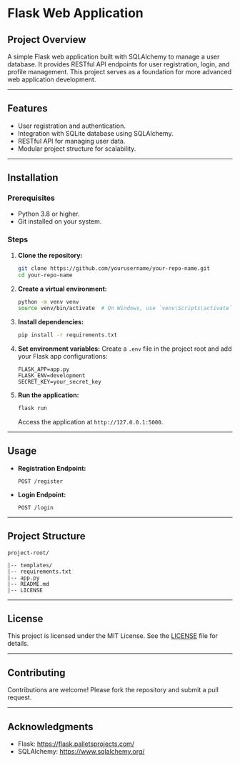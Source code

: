 # Flask Web Application

## Project Overview
A simple Flask web application built with SQLAlchemy to manage a user database. It provides RESTful API endpoints for user registration, login, and profile management. This project serves as a foundation for more advanced web application development.

---

## Features
- User registration and authentication.
- Integration with SQLite database using SQLAlchemy.
- RESTful API for managing user data.
- Modular project structure for scalability.

---

## Installation

### Prerequisites
- Python 3.8 or higher.
- Git installed on your system.

### Steps
1. **Clone the repository:**
   ```bash
   git clone https://github.com/yourusername/your-repo-name.git
   cd your-repo-name
   ```

2. **Create a virtual environment:**
   ```bash
   python -m venv venv
   source venv/bin/activate  # On Windows, use `venv\Scripts\activate`
   ```

3. **Install dependencies:**
   ```bash
   pip install -r requirements.txt
   ```

4. **Set environment variables:**
   Create a `.env` file in the project root and add your Flask app configurations:
   ```env
   FLASK_APP=app.py
   FLASK_ENV=development
   SECRET_KEY=your_secret_key
   ```

5. **Run the application:**
   ```bash
   flask run
   ```
   Access the application at `http://127.0.0.1:5000`.

---

## Usage
- **Registration Endpoint:**
  ```http
  POST /register
  ```
- **Login Endpoint:**
  ```http
  POST /login
  ```


---

## Project Structure
```
project-root/

|-- templates/
|-- requirements.txt
|-- app.py
|-- README.md
|-- LICENSE
```

---

## License
This project is licensed under the MIT License. See the [LICENSE](./License.md) file for details.

---

## Contributing
Contributions are welcome! Please fork the repository and submit a pull request.

---

## Acknowledgments
- Flask: https://flask.palletsprojects.com/
- SQLAlchemy: https://www.sqlalchemy.org/

